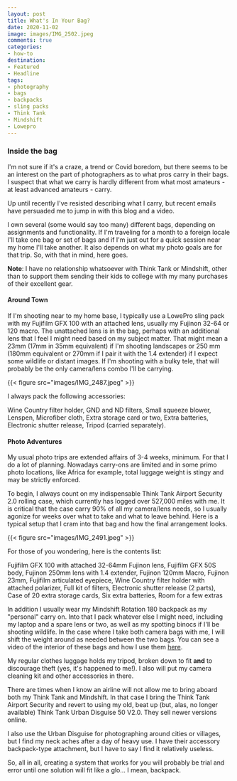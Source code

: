 ```yaml
---
layout: post
title: What's In Your Bag?
date: 2020-11-02
image: images/IMG_2502.jpeg
comments: true
categories: 
- how-to
destination: 
- Featured
- Headline
tags:
- photography
- bags
- backpacks
- sling packs
- Think Tank
- Mindshift
- Lowepro
---
```


### Inside the bag
		
I'm not sure if it's a craze, a trend or Covid boredom, but there seems to be an interest on the part of photographers as to what pros carry in their bags. I suspect that what we carry is hardly different from what most amateurs - at least advanced amateurs - carry.
	
Up until recently I've resisted describing what I carry, but recent emails have persuaded me to jump in with this blog and a video. 
	
I own several (some would say too many) different bags, depending on assignments and functionality. If I'm traveling for a month to a foreign locale I'll take one bag or set of bags and if I'm just out for a quick session near my home I'll take another. It also depends on what my photo goals are for that trip. So, with that in mind, here goes.  
	
**Note**: I have no relationship whatsoever with Think Tank or Mindshift, other than to support them sending their kids to college with my many purchases of their excellent gear.   
	
#### Around Town
	
If I'm shooting near to my home base, I typically use a LowePro sling pack with my Fujifilm GFX 100 with an attached lens, usually my Fujinon 32-64 or 120 macro. The unattached lens is in the bag, perhaps with an additional lens that I feel I might need based on my subject matter. That might mean a 23mm (17mm in 35mm equivalent) if I'm shooting landscapes or 250 mm (180mm equivalent or 270mm if I pair it with the 1.4 extender) if I expect some wildlife or distant images. 	If I'm shooting with a bulky tele, that will probably be the only camera/lens combo I'll be carrying.  

{{< figure src="images/IMG_2487.jpeg" >}}

I always pack the following accessories:

Wine Country filter holder, GND and ND filters, Small squeeze blower, Lenspen, Microfiber cloth, 
Extra storage card or two, Extra batteries, Electronic shutter release, Tripod (carried separately).

#### Photo Adventures

My usual photo trips are extended affairs of 3-4 weeks, minimum.  For that I do a lot of planning. Nowadays carry-ons are limited and in some primo photo locations, like Africa for example, total luggage weight is stingy and may be strictly enforced. 

To begin, I always count on my indispensable Think Tank Airport Security 2.0 rolling case, which currently has logged over 527,000 miles with me. It is critical that the case carry 90% of all my camera/lens needs, so I usually agonize for weeks over what to take and what to leave behind. Here is a typical setup that I cram into that bag and how the final arrangement looks. 

{{< figure src="images/IMG_2491.jpeg" >}}

For those of you wondering, here is the contents list:

Fujifilm GFX 100 with attached 32-64mm Fujinon lens, Fujifilm GFX 50S body, Fujinon 250mm lens with 1.4 extender, Fujinon 120mm Macro, Fujinon 23mm, Fujifilm articulated eyepiece, Wine Country filter holder with attached polarizer, Full kit of filters, Electronic shutter release (2 parts), Case of 20 extra storage cards, Six extra batteries, Room for a few extras

In addition I usually wear my Mindshift Rotation 180 backpack as my "personal" carry on. Into that I pack whatever else I might need, including my laptop and a spare lens or two, as well as my spotting binocs if I'll be shooting wildlife. In the case where I take both camera bags with me, I will shift the weight around as needed between the two bags. You can see a video of the interior of these bags and how I use them [here](https://youtu.be/ai5f2XhuLpc).

My regular clothes luggage holds my tripod, broken down to fit **and** to discourage theft (yes, it's happened to me!). I also will put my camera cleaning kit and other accessories in there. 

There are times when I know an airline will not allow me to bring aboard both my Think Tank and Mindshift. In that case I bring the Think Tank Airport Security and revert to using my old, beat up (but, alas, no longer available) Think Tank Urban Disguise 50 V2.0. They sell newer versions online. 

I also use the Urban Disguise for photographing around cities or villages, but I find my neck aches after a day of heavy use. I have their accessory backpack-type attachment, but I have to say I find it relatively useless. 

So, all in all, creating a system that works for you will probably be trial and error until one solution will fit like a glo... I mean, backpack. 

